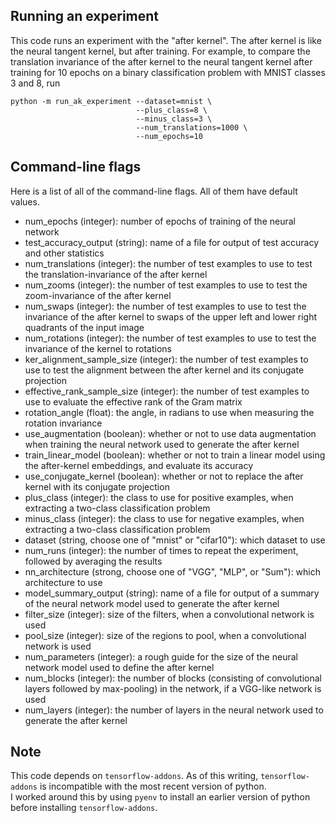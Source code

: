 ## Running an experiment
This code runs an experiment with the "after kernel".  The after kernel is
like the neural tangent kernel, but after training.  For example, to compare
the translation invariance of the after kernel to the neural tangent kernel after
training for 10 epochs on a binary classification problem with MNIST classes
3 and 8, run

```
python -m run_ak_experiment --dataset=mnist \
                            --plus_class=8 \
                            --minus_class=3 \
                            --num_translations=1000 \
                            --num_epochs=10
```

## Command-line flags
Here is a list of all of the command-line flags.  All of them have default 
values.
- num_epochs (integer): number of epochs of training of the neural network
- test_accuracy_output (string): name of a file for output of test accuracy
and other statistics
- num_translations (integer): the number of test examples to use to test the
translation-invariance of the after kernel
- num_zooms (integer): the number of test examples to use to test the
zoom-invariance of the after kernel
- num_swaps (integer): the number of test examples to use to test the
invariance of the after kernel to swaps of the upper left and lower right
quadrants of the input image
- num_rotations (integer): the number of test examples to use to test the
invariance of the kernel to rotations
- ker_alignment_sample_size (integer): the number of test examples to use
to test the alignment between the after kernel and its conjugate projection
- effective_rank_sample_size (integer): the number of test examples to use
to evaluate the effective rank of the Gram matrix
- rotation_angle (float): the angle, in radians to use when measuring the
rotation invariance
- use_augmentation (boolean): whether or not to use data augmentation
when training the neural network used to generate the after kernel
- train_linear_model (boolean): whether or not to train a linear model using
the after-kernel embeddings, and evaluate its accuracy
- use_conjugate_kernel (boolean): whether or not to replace the after kernel
with its conjugate projection
- plus_class (integer): the class to use for positive examples, when extracting
a two-class classification problem
- minus_class (integer): the class to use for negative examples, when extracting
a two-class classification problem
- dataset (string, choose one of "mnist" or "cifar10"): which dataset to
use
- num_runs (integer): the number of times to repeat the experiment, followed
by averaging the results
- nn_architecture (strong, choose one of "VGG", "MLP", or "Sum"): which
architecture to use
- model_summary_output (string): name of a file for output of a summary of
the neural network model used to generate the after kernel
- filter_size (integer): size of the filters, when a convolutional network
is used
- pool_size (integer): size of the regions to pool, when a convolutional network
is used
- num_parameters (integer): a rough guide for the size of the neural network
model used to define the after kernel
- num_blocks (integer): the number of blocks (consisting of convolutional
layers followed by max-pooling) in the network, if a VGG-like network is used
- num_layers (integer): the number of layers in the neural network used to
generate the after kernel

## Note
This code depends on `tensorflow-addons`.  As of this writing, 
`tensorflow-addons` is incompatible with the most recent version of python.  
I worked around this by using `pyenv` to install an earlier version of python 
before installing `tensorflow-addons`.
